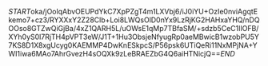 $START$oka/jOolqAbvOEUPdYkC7XpPZgT4m1LXVbj6/iJ0iYU+OzIe0nviAgqtEkemo7+cz3/RYXXxY2Z28Clb+Loi8LWQsOlD0nYx9LzRjKG2HAHxaYHQ/nDQOOso8GTZwQiGjBa/4xZ1QARH5L/uOWsE1qMp7TBfaSM/+sdzb5CeC1IlOFB/XYh0yS0l7RjTH4pVPT3eW/J1T+1Hu3ObsjeNfyugRp0aeMBwicB1wzobPU5Y7KS8D1X8xgUcyg0KAEMMP4DwKnESkpcS/P56psk6UTiQeRi11NxMPjNA+YWI1iwa6MAo7AhrGvezH4sOQXk9zLeBRAEZbG4Q6aiHTNicjQ==$END$
